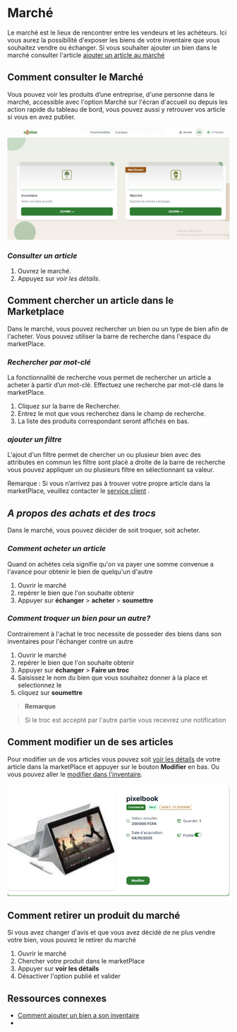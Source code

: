 # Marché

Le marché est le lieux de rencontrer entre les vendeurs et les achéteurs. Ici vous aurez la possibilité d'exposer les biens de votre inventaire que vous souhaitez vendre ou échanger. Si vous souhaiter ajouter un bien dans le marché consulter l'article [ajouter un article au marché](inventaire.fr/#comment-mettre-un-bien-en-vente)

## **Comment consulter le Marché**

Vous pouvez voir les produits d’une entreprise, d'une personne dans le marché, accessible avec l'option Marché sur l'écran d'accueil ou depuis les action rapide du tableau de bord, vous pouvez aussi y retrouver vos article si vous en avez publier.

![Alt text](../assets/img/accueil.png " Page d'acceuil")

### ***Consulter un article***

1. Ouvrez le marché.
2. Appuyez sur *voir les détails*.

## **Comment chercher un article dans le Marketplace**

Dans le marché, vous pouvez rechercher un bien ou un type de bien afin de l'acheter. Vous pouvez utiliser la barre de recherche dans l'espace du marketPlace.

### *Rechercher par mot-clé*

La fonctionnalité de recherche vous permet de rechercher un article a acheter à partir d’un mot-clé. Effectuez une recherche par mot-clé dans le marketPlace.

1. Cliquez sur la barre de Rechercher.
2. Entrez le mot que vous recherchez dans le champ de recherche.
3. La liste des produits correspondant seront affichés en bas.

### *ajouter un filtre*

L'ajout d'un filtre permet de chercher un ou plusieur bien avec des attributes en commun les filtre sont placé a droite de la barre de recherche vous pouvez appliquer un ou plusieurs filtre en sélectionnant sa valeur.

Remarque : Si vous n’arrivez pas à trouver votre propre article dans la marketPlace, veuillez contacter le [service client](https://wa.me/+237698778055) .

## *A propos des achats et des trocs*

Dans le marché, vous pouvez décider de soit troquer, soit acheter. 

### ***Comment acheter un article***

Quand on achètes cela signifie qu'on va payer une somme convenue a l'avance pour obtenir le bien de quelqu'un d'autre

1. Ouvrir le marché
2. repérer le bien que l'on souhaite obtenir
3. Appuyer sur **échanger** > **acheter** > **soumettre**

### ***Comment troquer un bien pour un autre?***

Contrairement à l'achat le troc necessite de posseder des biens dans son inventaires pour l'échanger contre un autre

1. Ouvrir le marché
2. repérer le bien que l'on souhaite obtenir
3. Appuyer sur **échanger** > **Faire un troc**
4. Saisissez le nom du bien que vous souhaitez donner à la place et selectionnez le
5. cliquez sur **soumettre** 

> **Remarque**

> Si le troc est accepté par l'autre partie vous recevrez une notification

## **Comment modifier un de ses articles**

Pour modifier un de vos articles vous pouvez soit [voir les détails](#consulter-un-article) de votre article dans la marketPlace et appuyer sur le bouton **Modifier** en bas. Ou vous pouvez aller le [modifier dans l'inventaire](inventaire.fr/#comment-modifier-les-informations-sur-une-article).

![Alt text](../assets/img/item_details.png " detail de l'article ")


## **Comment retirer un produit du marché**

Si vous avez changer d'avis et que vous avez décidé de ne plus vendre votre bien, vous pouvez le retirer du marché

1. Ouvrir le marché
2. Chercher votre produit dans le marketPlace
3. Appuyer sur **voir les détails** 
4. Désactiver l'option publié et valider

## **Ressources connexes**

- [Comment ajouter un bien a son inventaire](inventaire.fr.md)
- [](dashboard.fr.md)